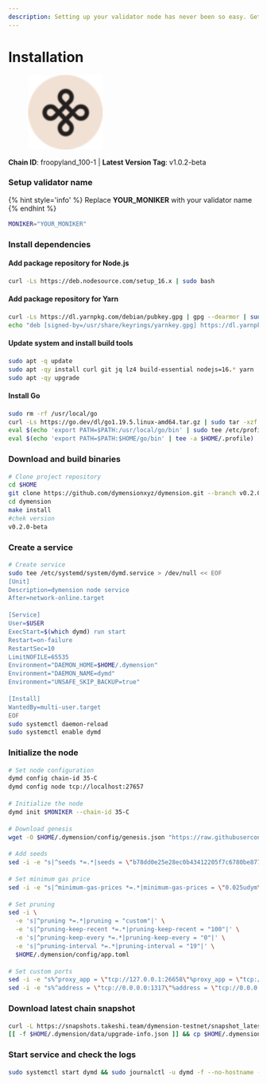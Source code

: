 ```yaml
---
description: Setting up your validator node has never been so easy. Get your validator running in minutes by following step by step instructions.
---
```


# Installation

<figure><img src="https://github.com/takeshi-val/Logo/raw/main/dymension.png" width="150" alt=""><figcaption></figcaption></figure>

**Chain ID**: froopyland_100-1 | **Latest Version Tag**: v1.0.2-beta 

### Setup validator name

{% hint style='info' %}
Replace **YOUR_MONIKER** with your validator name
{% endhint %}

```bash
MONIKER="YOUR_MONIKER"
```

### Install dependencies

#### Add package repository for Node.js

```bash
curl -Ls https://deb.nodesource.com/setup_16.x | sudo bash
```

#### Add package repository for Yarn

```bash
curl -Ls https://dl.yarnpkg.com/debian/pubkey.gpg | gpg --dearmor | sudo tee /usr/share/keyrings/yarnkey.gpg >/dev/null
echo "deb [signed-by=/usr/share/keyrings/yarnkey.gpg] https://dl.yarnpkg.com/debian stable main" | sudo tee /etc/apt/sources.list.d/yarn.list
```

#### Update system and install build tools

```bash
sudo apt -q update
sudo apt -qy install curl git jq lz4 build-essential nodejs=16.* yarn
sudo apt -qy upgrade
```

#### Install Go

```bash
sudo rm -rf /usr/local/go
curl -Ls https://go.dev/dl/go1.19.5.linux-amd64.tar.gz | sudo tar -xzf - -C /usr/local
eval $(echo 'export PATH=$PATH:/usr/local/go/bin' | sudo tee /etc/profile.d/golang.sh)
eval $(echo 'export PATH=$PATH:$HOME/go/bin' | tee -a $HOME/.profile)
```

### Download and build binaries

```bash
# Clone project repository
cd $HOME
git clone https://github.com/dymensionxyz/dymension.git --branch v0.2.0-beta
cd dymension
make install
#chek version
v0.2.0-beta
```

### Create a service

```bash
# Create service
sudo tee /etc/systemd/system/dymd.service > /dev/null << EOF
[Unit]
Description=dymension node service
After=network-online.target

[Service]
User=$USER
ExecStart=$(which dymd) run start
Restart=on-failure
RestartSec=10
LimitNOFILE=65535
Environment="DAEMON_HOME=$HOME/.dymension"
Environment="DAEMON_NAME=dymd"
Environment="UNSAFE_SKIP_BACKUP=true"

[Install]
WantedBy=multi-user.target
EOF
sudo systemctl daemon-reload
sudo systemctl enable dymd
```

### Initialize the node

```bash
# Set node configuration
dymd config chain-id 35-C
dymd config node tcp://localhost:27657

# Initialize the node
dymd init $MONIKER --chain-id 35-C

# Download genesis 
wget -O $HOME/.dymension/config/genesis.json "https://raw.githubusercontent.com/dymensionxyz/testnets/main/dymension-hub/35-C/pre-genesis.json"

# Add seeds
sed -i -e "s|^seeds *=.*|seeds = \"b78dd0e25e28ec0b43412205f7c6780be8775b43@dym.seed.takeshi.team:10356\"|" $HOME/.dymension/config/config.toml

# Set minimum gas price
sed -i -e "s|^minimum-gas-prices *=.*|minimum-gas-prices = \"0.025udym\"|" $HOME/.dymension/config/app.toml

# Set pruning
sed -i \
  -e 's|^pruning *=.*|pruning = "custom"|' \
  -e 's|^pruning-keep-recent *=.*|pruning-keep-recent = "100"|' \
  -e 's|^pruning-keep-every *=.*|pruning-keep-every = "0"|' \
  -e 's|^pruning-interval *=.*|pruning-interval = "19"|' \
  $HOME/.dymension/config/app.toml

# Set custom ports
sed -i -e "s%^proxy_app = \"tcp://127.0.0.1:26658\"%proxy_app = \"tcp://127.0.0.1:27658\"%; s%^laddr = \"tcp://127.0.0.1:26657\"%laddr = \"tcp://127.0.0.1:27657\"%; s%^pprof_laddr = \"localhost:6060\"%pprof_laddr = \"localhost:27060\"%; s%^laddr = \"tcp://0.0.0.0:26656\"%laddr = \"tcp://0.0.0.0:27656\"%; s%^prometheus_listen_addr = \":26660\"%prometheus_listen_addr = \":27660\"%" $HOME/.dymension/config/config.toml
sed -i -e "s%^address = \"tcp://0.0.0.0:1317\"%address = \"tcp://0.0.0.0:27317\"%; s%^address = \":8080\"%address = \":27080\"%; s%^address = \"0.0.0.0:9090\"%address = \"0.0.0.0:27090\"%; s%^address = \"0.0.0.0:9091\"%address = \"0.0.0.0:27091\"%; s%^address = \"0.0.0.0:8545\"%address = \"0.0.0.0:27545\"%; s%^ws-address = \"0.0.0.0:8546\"%ws-address = \"0.0.0.0:27546\"%" $HOME/.dymension/config/app.toml
```

### Download latest chain snapshot

```bash
curl -L https://snapshots.takeshi.team/dymension-testnet/snapshot_latest.tar.lz4 | tar -Ilz4 -xf - -C $HOME/.dymension
[[ -f $HOME/.dymension/data/upgrade-info.json ]] && cp $HOME/.dymension/data/upgrade-info.json $HOME/.dymension/cosmovisor/genesis/upgrade-info.json
```

### Start service and check the logs

```bash
sudo systemctl start dymd && sudo journalctl -u dymd -f --no-hostname -o cat
```
